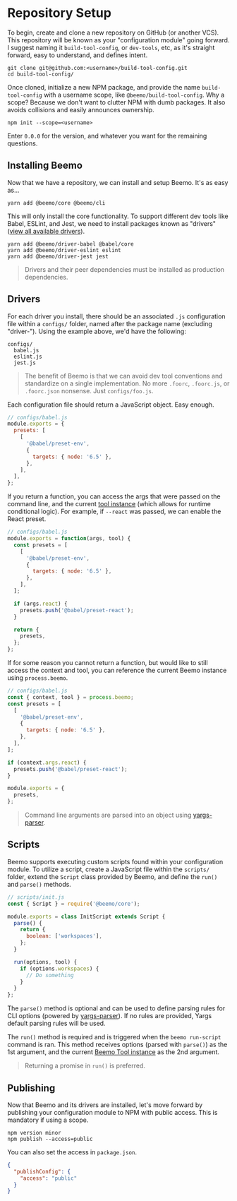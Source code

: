 # Repository Setup

To begin, create and clone a new repository on GitHub (or another VCS). This repository will be
known as your "configuration module" going forward. I suggest naming it `build-tool-config`, or
`dev-tools`, etc, as it's straight forward, easy to understand, and defines intent.

```
git clone git@github.com:<username>/build-tool-config.git
cd build-tool-config/
```

Once cloned, initialize a new NPM package, and provide the name `build-tool-config` with a username
scope, like `@beemo/build-tool-config`. Why a scope? Because we don't want to clutter NPM with dumb
packages. It also avoids collisions and easily announces ownership.

```
npm init --scope=<username>
```

Enter `0.0.0` for the version, and whatever you want for the remaining questions.

## Installing Beemo

Now that we have a repository, we can install and setup Beemo. It's as easy as...

```
yarn add @beemo/core @beemo/cli
```

This will only install the core functionality. To support different dev tools like Babel, ESLint,
and Jest, we need to install packages known as "drivers"
([view all available drivers](https://www.npmjs.com/search?q=beemo-driver)).

```
yarn add @beemo/driver-babel @babel/core
yarn add @beemo/driver-eslint eslint
yarn add @beemo/driver-jest jest
```

> Drivers and their peer dependencies must be installed as production dependencies.

## Drivers

For each driver you install, there should be an associated `.js` configuration file within a
`configs/` folder, named after the package name (excluding "driver-"). Using the example above, we'd
have the following:

```
configs/
  babel.js
  eslint.js
  jest.js
```

> The benefit of Beemo is that we can avoid dev tool conventions and standardize on a single
> implementation. No more `.foorc`, `.foorc.js`, or `.foorc.json` nonsense. Just `configs/foo.js`.

Each configuration file should return a JavaScript object. Easy enough.

```js
// configs/babel.js
module.exports = {
  presets: [
    [
      '@babel/preset-env',
      {
        targets: { node: '6.5' },
      },
    ],
  ],
};
```

If you return a function, you can access the args that were passed on the command line, and the
current [tool instance](./tool.md) (which allows for runtime conditional logic). For example, if
`--react` was passed, we can enable the React preset.

```js
// configs/babel.js
module.exports = function(args, tool) {
  const presets = [
    [
      '@babel/preset-env',
      {
        targets: { node: '6.5' },
      },
    ],
  ];

  if (args.react) {
    presets.push('@babel/preset-react');
  }

  return {
    presets,
  };
};
```

If for some reason you cannot return a function, but would like to still access the context and
tool, you can reference the current Beemo instance using `process.beemo`.

```js
// configs/babel.js
const { context, tool } = process.beemo;
const presets = [
  [
    '@babel/preset-env',
    {
      targets: { node: '6.5' },
    },
  ],
];

if (context.args.react) {
  presets.push('@babel/preset-react');
}

module.exports = {
  presets,
};
```

> Command line arguments are parsed into an object using
> [yargs-parser](https://www.npmjs.com/package/yargs-parser).

## Scripts

Beemo supports executing custom scripts found within your configuration module. To utilize a script,
create a JavaScript file within the `scripts/` folder, extend the `Script` class provided by Beemo,
and define the `run()` and `parse()` methods.

```js
// scripts/init.js
const { Script } = require('@beemo/core');

module.exports = class InitScript extends Script {
  parse() {
    return {
      boolean: ['workspaces'],
    };
  }

  run(options, tool) {
    if (options.workspaces) {
      // Do something
    }
  }
};
```

The `parse()` method is optional and can be used to define parsing rules for CLI options (powered by
[yargs-parser](https://www.npmjs.com/package/yargs-parser#api)). If no rules are provided, Yargs
default parsing rules will be used.

The `run()` method is required and is triggered when the `beemo run-script` command is ran. This
method receives options (parsed with `parse()`) as the 1st argument, and the current
[Beemo Tool instance](./tool.md) as the 2nd argument.

> Returning a promise in `run()` is preferred.

## Publishing

Now that Beemo and its drivers are installed, let's move forward by publishing your configuration
module to NPM with public access. This is mandatory if using a scope.

```
npm version minor
npm publish --access=public
```

You can also set the access in `package.json`.

```json
{
  "publishConfig": {
    "access": "public"
  }
}
```
